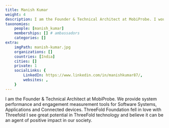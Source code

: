 ```yaml
---
title: Manish Kumar
weight: 4
description: I am the Founder & Technical Architect at MobiProbe. I would like to devote my time and resources for evangelism, adoption and promulgation of ThreeFold technology.
taxonomies:
    people: [manish_kumar]
    memberships: [] # ambassadors
    categories: []
extra:
    imgPath: manish-kumar.jpg
    organizations: []
    countries: [India]
    cities: []
    private: 1
    socialLinks: {
        LinkedIn: https://www.linkedin.com/in/manishkumar87/,
        websites: ,
    }
---
```


I am the Founder & Technical Architect at MobiProbe. We provide system performance and engagement measurement tools for Software Systems, Applications and Connected devices. ThreeFold Foundation fell in love with Threefold I see great potential in ThreeFold technology and believe it can be an agent of positive impact in our society.
